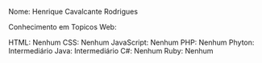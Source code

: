 Nome: Henrique Cavalcante Rodrigues

Conhecimento em Topicos Web:

HTML: Nenhum
CSS: Nenhum
JavaScript: Nenhum
PHP: Nenhum
Phyton: Intermediário
Java: Intermediário
C#: Nenhum
Ruby: Nenhum
